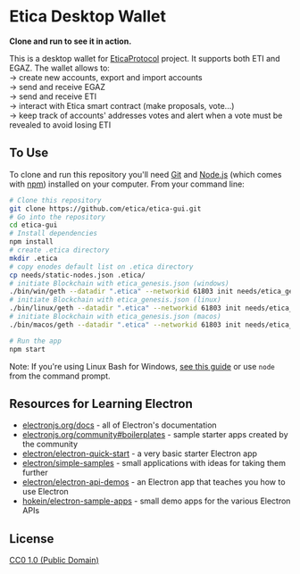 # Etica Desktop Wallet

**Clone and run to see it in action.**

This is a desktop wallet for [EticaProtocol](https://www.eticaprotocol.org/) project. It supports both ETI and EGAZ.
The wallet allows to:  
-> create new accounts, export and import accounts  
-> send and receive EGAZ  
-> send and receive ETI  
-> interact with Etica smart contract (make proposals, vote...)  
-> keep track of accounts' addresses votes and alert when a vote must be revealed to avoid losing ETI  

## To Use

To clone and run this repository you'll need [Git](https://git-scm.com) and [Node.js](https://nodejs.org/en/download/) (which comes with [npm](http://npmjs.com)) installed on your computer. From your command line:

```bash
# Clone this repository
git clone https://github.com/etica/etica-gui.git
# Go into the repository
cd etica-gui
# Install dependencies
npm install
# create .etica directory
mkdir .etica
# copy enodes default list on .etica directory
cp needs/static-nodes.json .etica/
# initiate Blockchain with etica_genesis.json (windows)
./bin/win/geth --datadir ".etica" --networkid 61803 init needs/etica_genesis.json
# initiate Blockchain with etica_genesis.json (linux)
./bin/linux/geth --datadir ".etica" --networkid 61803 init needs/etica_genesis.json
# initiate Blockchain with etica_genesis.json (macos)
./bin/macos/geth --datadir ".etica" --networkid 61803 init needs/etica_genesis.json

# Run the app
npm start
```

Note: If you're using Linux Bash for Windows, [see this guide](https://www.howtogeek.com/261575/how-to-run-graphical-linux-desktop-applications-from-windows-10s-bash-shell/) or use `node` from the command prompt.

## Resources for Learning Electron

- [electronjs.org/docs](https://electronjs.org/docs) - all of Electron's documentation
- [electronjs.org/community#boilerplates](https://electronjs.org/community#boilerplates) - sample starter apps created by the community
- [electron/electron-quick-start](https://github.com/electron/electron-quick-start) - a very basic starter Electron app
- [electron/simple-samples](https://github.com/electron/simple-samples) - small applications with ideas for taking them further
- [electron/electron-api-demos](https://github.com/electron/electron-api-demos) - an Electron app that teaches you how to use Electron
- [hokein/electron-sample-apps](https://github.com/hokein/electron-sample-apps) - small demo apps for the various Electron APIs

## License

[CC0 1.0 (Public Domain)](LICENSE.md)
